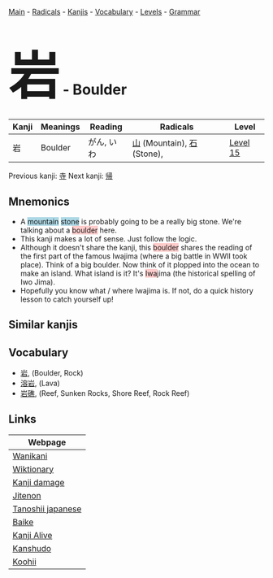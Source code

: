 <style> bigfont {font-size: 100px}</style>
[Main](../README.md) -
[Radicals](../radicals.md) -
[Kanjis](../kanjis.md) -
[Vocabulary](../vocabulary.md) -
[Levels](../levels.md) -
[Grammar](../grammar.md)
# <bigfont> 岩</bigfont> - Boulder 

| Kanji | Meanings | Reading | Radicals | Level |
| --- | --- | --- | --- | --- |
| 岩 | Boulder | がん, いわ | [山](../radicals/山.md) (Mountain), [石](../radicals/石.md) (Stone),  | [Level 15](../levels/wk_level15.md) |

Previous kanji: [寺](寺.md) Next kanji: [帰](帰.md) 

## Mnemonics
 * A <span style="background-color:#ADD8E6"> mountain</span> <span style="background-color:#ADD8E6"> stone</span> is probably going to be a really big stone. We're talking about a <span style="background-color:#ffcccb"> boulder</span> here.
* This kanji makes a lot of sense. Just follow the logic.
* Although it doesn't share the kanji, this <span style="background-color:#ffcccb"> boulder</span> shares the reading of the first part of the famous Iwajima (where a big battle in WWII took place). Think of a big boulder. Now think of it plopped into the ocean to make an island. What island is it? It's <span style="background-color:#ffcccb"> Iwa</span>jima (the historical spelling of Iwo Jima).
* Hopefully you know what / where Iwajima is. If not, do a quick history lesson to catch yourself up!


## Similar kanjis
 


## Vocabulary
 * [岩](../vocabulary/岩.md), (Boulder, Rock)
* [溶岩](../vocabulary/岩.md), (Lava)
* [岩礁](../vocabulary/岩.md), (Reef, Sunken Rocks, Shore Reef, Rock Reef)



## Links 

| Webpage |
| --- |
| [Wanikani          ](https://www.wanikani.com/kanji/岩) |
| [Wiktionary        ](https://en.wiktionary.org/wiki/岩) |
| [Kanji damage      ](http://www.kanjidamage.com/kanji/search?utf8=✓&q=岩) |
| [Jitenon           ](https://jitenon.com/kanji/岩) |
| [Tanoshii japanese ](https://www.tanoshiijapanese.com/dictionary/kanji.cfm?k=岩) |
| [Baike             ](https://baike.baidu.com/item/岩) |
| [Kanji Alive       ](https://app.kanjialive.com/岩) |
| [Kanshudo          ](https://www.kanshudo.com/searchmn?q=岩) |
| [Koohii            ](https://kanji.koohii.com/study/kanji/岩) |
